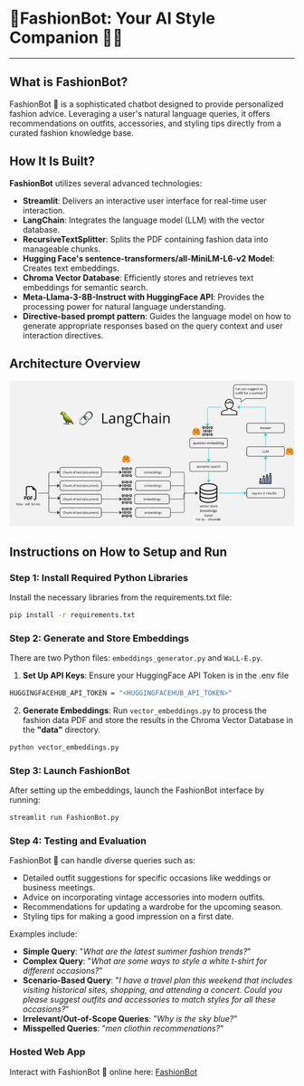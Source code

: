 # 🤖FashionBot: Your AI Style Companion 👗👠
----------------------------------------------------------

## What is FashionBot?
FashionBot 🤖 is a sophisticated chatbot designed to provide personalized fashion advice. Leveraging a user's natural language queries, it offers recommendations on outfits, accessories, and styling tips directly from a curated fashion knowledge base.
## How It Is Built?

**FashionBot** utilizes several advanced technologies:

- **Streamlit**: Delivers an interactive user interface for real-time user interaction.
- **LangChain**: Integrates the language model (LLM) with the vector database.
- **RecursiveTextSplitter**: Splits the PDF containing fashion data into manageable chunks.
- **Hugging Face's sentence-transformers/all-MiniLM-L6-v2 Model**: Creates text embeddings.
- **Chroma Vector Database**: Efficiently stores and retrieves text embeddings for semantic search.
- **Meta-Llama-3-8B-Instruct with HuggingFace API**: Provides the processing power for natural language understanding.
- **Directive-based prompt pattern**: Guides the language model on how to generate appropriate responses based on the query context and user interaction directives.

## Architecture Overview
![alt text](FashionBot_Architecture.png)

## Instructions on How to Setup and Run

### Step 1: Install Required Python Libraries

Install the necessary libraries from the requirements.txt file:

```bash
pip install -r requirements.txt
```
### Step 2: Generate and Store Embeddings
There are two Python files: `embeddings_generator.py` and `WaLL-E.py`.

1. **Set Up API Keys**: Ensure your HuggingFace API Token is in the .env file
```bash
HUGGINGFACEHUB_API_TOKEN = "<HUGGINGFACEHUB_API_TOKEN>"
```
2. **Generate Embeddings**: Run `vector_embeddings.py` to process the fashion data PDF and store the results in the Chroma Vector Database in the **"data"** directory.
```bash 
python vector_embeddings.py
```

### Step 3: Launch FashionBot
After setting up the embeddings, launch the FashionBot interface by running:
```bash
streamlit run FashionBot.py
```

### Step 4: Testing and Evaluation
FashionBot 🤖 can handle diverse queries such as:

- Detailed outfit suggestions for specific occasions like weddings or business meetings.
- Advice on incorporating vintage accessories into modern outfits.
- Recommendations for updating a wardrobe for the upcoming season.
- Styling tips for making a good impression on a first date.

Examples include:

- **Simple Query**: "_What are the latest summer fashion trends?_"
- **Complex Query**: "_What are some ways to style a white t-shirt for different occasions?_"
- **Scenario-Based Query**: "_I have a travel plan this weekend that includes visiting historical sites, shopping, and attending a concert. Could you please suggest outfits and accessories to match styles for all these occasions?_"
- **Irrelevant/Out-of-Scope Queries**: "_Why is the sky blue?_"
- **Misspelled Queries**: "_men cliothin recommenations?_"

### Hosted Web App

Interact with FashionBot 🤖 online here:
[FashionBot](https://fashionbot.streamlit.app)